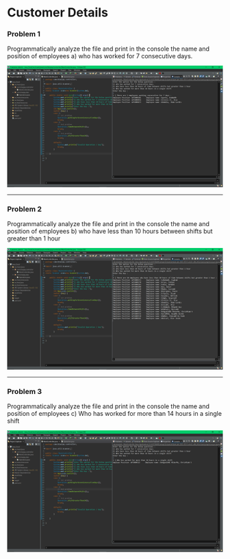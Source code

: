 # Customer Details
<div>
  <h3>Problem 1</h3>
  <p>Programmatically analyze the file and print in the console the name and position of employees 
      a) who has worked for 7 consecutive days.</p>


![alt text](https://github.com/amoghga57/Customer_details/blob/main/images/Screenshot%20(207).png)

</div>

------------------------------------------------

<div>
  <h3>Problem 2</h3>
  <p>Programmatically analyze the file and print in the console the name and position of employees 
      b) who have less than 10 hours between shifts but greater than 1 hour</p>

![alt text](https://github.com/amoghga57/Customer_details/blob/main/images/Screenshot%20(208).png)

 
</div>

------------------------------------------------

<div>
  <h3>Problem 3</h3>
  <p>Programmatically analyze the file and print in the console the name and position of employees 
      c) Who has worked for more than 14 hours in a single shift</p>

![alt text](https://github.com/amoghga57/Customer_details/blob/main/images/Screenshot%20(209).png)

</div>
